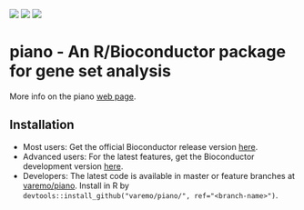 [![](http://bioconductor.org/shields/downloads/piano.svg)]()
[![](http://bioconductor.org/shields/years-in-bioc/piano.svg)]()
[![](http://bioconductor.org/shields/build/release/bioc/piano.svg)]()


# piano - An R/Bioconductor package for gene set analysis

More info on the piano [web page](https://varemo.github.io/piano/).

## Installation
- Most users: Get the official Bioconductor release version [here](https://www.bioconductor.org/packages/release/bioc/html/piano.html).
- Advanced users: For the latest features, get the Bioconductor development version [here](http://bioconductor.org/packages/devel/bioc/html/piano.html).
- Developers: The latest code is available in master or feature branches at [varemo/piano](https://github.com/varemo/piano). Install in R by `devtools::install_github("varemo/piano/", ref="<branch-name>")`.
